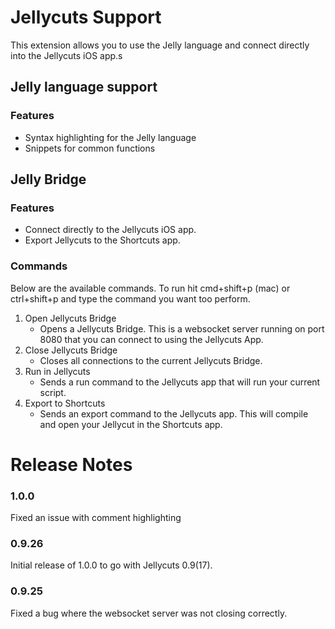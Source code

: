 # Jellycuts Support
This extension allows you to use the Jelly language and connect directly into the Jellycuts iOS app.s

## Jelly language support
### Features
- Syntax highlighting for the Jelly language
- Snippets for common functions

## Jelly Bridge
### Features
- Connect directly to the Jellycuts iOS app.
- Export Jellycuts to the Shortcuts app.
### Commands
Below are the available commands. To run hit cmd+shift+p (mac) or ctrl+shift+p and type the command you want too perform.
1. Open Jellycuts Bridge
    - Opens a Jellycuts Bridge. This is a websocket server running on port 8080 that you can connect to using the Jellycuts App.
2. Close Jellycuts Bridge
    - Closes all connections to the current Jellycuts Bridge.
3. Run in Jellycuts
    - Sends a run command to the Jellycuts app that will run your current script.
4. Export to Shortcuts
    - Sends an export command to the Jellycuts app. This will compile and open your Jellycut in the Shortcuts app.

# Release Notes
### 1.0.0
Fixed an issue with comment highlighting

### 0.9.26
Initial release of 1.0.0 to go with Jellycuts 0.9(17).

### 0.9.25
Fixed a bug where the websocket server was not closing correctly.